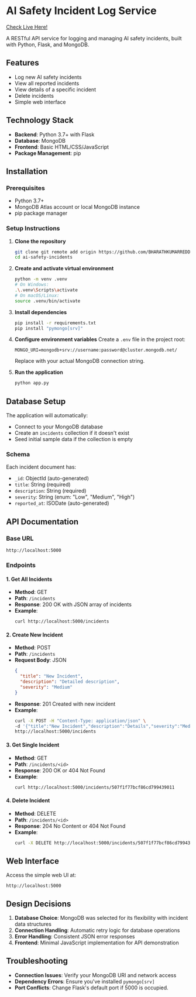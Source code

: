 # AI Safety Incident Log Service

[Check Live Here!](https://ai-safety-incidents-git-main-techbharath2020-gmailcoms-projects.vercel.app/)

A RESTful API service for logging and managing AI safety incidents, built with Python, Flask, and MongoDB.

## Features

- Log new AI safety incidents
- View all reported incidents
- View details of a specific incident
- Delete incidents
- Simple web interface

## Technology Stack

- **Backend**: Python 3.7+ with Flask
- **Database**: MongoDB
- **Frontend**: Basic HTML/CSS/JavaScript
- **Package Management**: pip

## Installation

### Prerequisites

- Python 3.7+
- MongoDB Atlas account or local MongoDB instance
- pip package manager

### Setup Instructions

1. **Clone the repository**
   ```bash
   git clone git remote add origin https://github.com/BHARATHKUMARREDDY2004/ai-safety-incidents.git
   cd ai-safety-incidents
   ```

2. **Create and activate virtual environment**
   ```bash
   python -m venv .venv
   # On Windows:
   .\.venv\Scripts\activate
   # On macOS/Linux:
   source .venv/bin/activate
   ```

3. **Install dependencies**
   ```bash
   pip install -r requirements.txt
   pip install "pymongo[srv]"
   ```

4. **Configure environment variables**
   Create a `.env` file in the project root:
   ```
   MONGO_URI=mongodb+srv://username:password@cluster.mongodb.net/
   ```
   Replace with your actual MongoDB connection string.

5. **Run the application**
   ```bash
   python app.py
   ```

## Database Setup

The application will automatically:
- Connect to your MongoDB database
- Create an `incidents` collection if it doesn't exist
- Seed initial sample data if the collection is empty

### Schema
Each incident document has:
- `_id`: ObjectId (auto-generated)
- `title`: String (required)
- `description`: String (required)
- `severity`: String (enum: "Low", "Medium", "High")
- `reported_at`: ISODate (auto-generated)

## API Documentation

### Base URL
`http://localhost:5000`

### Endpoints

#### 1. Get All Incidents
- **Method**: GET
- **Path**: `/incidents`
- **Response**: 200 OK with JSON array of incidents
- **Example**:
  ```bash
  curl http://localhost:5000/incidents
  ```

#### 2. Create New Incident
- **Method**: POST
- **Path**: `/incidents`
- **Request Body**: JSON
  ```json
  {
    "title": "New Incident",
    "description": "Detailed description",
    "severity": "Medium"
  }
  ```
- **Response**: 201 Created with new incident
- **Example**:
  ```bash
  curl -X POST -H "Content-Type: application/json" \
  -d '{"title":"New Incident","description":"Details","severity":"Medium"}' \
  http://localhost:5000/incidents
  ```

#### 3. Get Single Incident
- **Method**: GET
- **Path**: `/incidents/<id>`
- **Response**: 200 OK or 404 Not Found
- **Example**:
  ```bash
  curl http://localhost:5000/incidents/507f1f77bcf86cd799439011
  ```

#### 4. Delete Incident
- **Method**: DELETE
- **Path**: `/incidents/<id>`
- **Response**: 204 No Content or 404 Not Found
- **Example**:
  ```bash
  curl -X DELETE http://localhost:5000/incidents/507f1f77bcf86cd799439011
  ```

## Web Interface

Access the simple web UI at:
```
http://localhost:5000
```

## Design Decisions

1. **Database Choice**: MongoDB was selected for its flexibility with incident data structures
2. **Connection Handling**: Automatic retry logic for database operations
3. **Error Handling**: Consistent JSON error responses
4. **Frontend**: Minimal JavaScript implementation for API demonstration 

## Troubleshooting

- **Connection Issues**: Verify your MongoDB URI and network access
- **Dependency Errors**: Ensure you've installed `pymongo[srv]`
- **Port Conflicts**: Change Flask's default port if 5000 is occupied.
